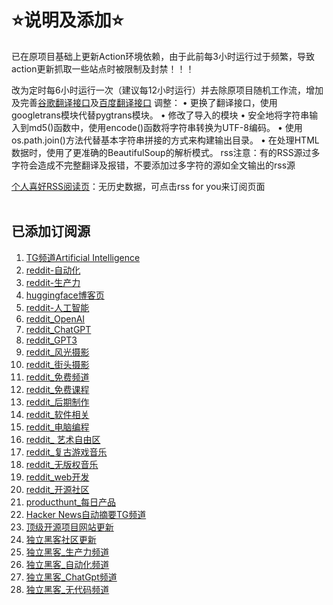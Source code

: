 # ⭐说明及添加⭐

已在原项目基础上更新Action环境依赖，由于此前每3小时运行过于频繁，导致action更新抓取一些站点时被限制及封禁！！！

改为定时每6小时运行一次（建议每12小时运行）并去除原项目随机工作流，增加及完善[谷歌翻译接口](https://github.com/rcy1314/Rss-Translation/blob/main/googletrans.py)及[百度翻译接口](https://github.com/rcy1314/Rss-Translation/blob/main/baidutrans.py)
调整：
• 更换了翻译接口，使用googletrans模块代替pygtrans模块。
• 修改了导入的模块
• 安全地将字符串输入到md5()函数中，使用encode()函数将字符串转换为UTF-8编码。
• 使用os.path.join()方法代替基本字符串拼接的方式来构建输出目录。
• 在处理HTML数据时，使用了更准确的BeautifulSoup的解析模式。
rss注意：有的RSS源过多字符会造成不完整翻译及报错，不要添加过多字符的源如全文输出的rss源

[个人喜好RSS阅读页](https://rcy1314.github.io/news/)：无历史数据，可点击rss for you来订阅页面

<img src="https://camo.githubusercontent.com/82291b0fe831bfc6781e07fc5090cbd0a8b912bb8b8d4fec0696c881834f81ac/68747470733a2f2f70726f626f742e6d656469612f394575424971676170492e676966" width="800"  height="3">

## 已添加订阅源
 1. [TG频道Artificial Intelligence](https://rcy1314.github.io/Rss-Translation/rss/Artificial_intelligence_in.xml)
 2. [reddit-自动化](https://rcy1314.github.io/Rss-Translation/rss/reddit_automation.xml)
 3. [reddit-生产力](https://rcy1314.github.io/Rss-Translation/rss/reddit_productivity.xml)
 4. [huggingface博客页](https://rcy1314.github.io/Rss-Translation/rss/huggingface_blog.xml)
 5. [reddit-人工智能](https://rcy1314.github.io/Rss-Translation/rss/reddit_ArtificialInteligence.xml)
 6. [reddit_OpenAI](https://rcy1314.github.io/Rss-Translation/rss/reddit_OpenAI.xml)
 7. [reddit_ChatGPT](https://rcy1314.github.io/Rss-Translation/rss/reddit_ChatGPT.xml)
 8. [reddit_GPT3](https://rcy1314.github.io/Rss-Translation/rss/reddit_GPT3.xml)
 9. [reddit_风光摄影](https://rcy1314.github.io/Rss-Translation/rss/reddit_LandscapePhotography.xml)
 10. [reddit_街头摄影](https://rcy1314.github.io/Rss-Translation/rss/reddit_streetphotography.xml)
 11. [reddit_免费频道](https://rcy1314.github.io/Rss-Translation/rss/reddit_FREE.xml)
 12. [reddit_免费课程](https://rcy1314.github.io/Rss-Translation/rss/reddit_FREECoursesEveryday.xml)
 13. [reddit_后期制作](https://rcy1314.github.io/Rss-Translation/rss/reddit_editors.xml)
 14. [reddit_软件相关](https://rcy1314.github.io/Rss-Translation/rss/reddit_software.xml)
 15. [reddit_电脑编程](https://rcy1314.github.io/Rss-Translation/rss/reddit_programming.xml)
 16. [reddit_ 艺术自由区](https://rcy1314.github.io/Rss-Translation/rss/reddit_PixelArt.xml)
 17. [reddit_复古游戏音乐](https://rcy1314.github.io/Rss-Translation/rss/reddit_chiptunes.xml)
 18. [reddit_无版权音乐](https://rcy1314.github.io/Rss-Translation/rss/reddit_youtubeaudiolibrary.xml)
 19. [reddit_web开发](https://rcy1314.github.io/Rss-Translation/rss/reddit_webdev.xml)
 20. [reddit_开源社区](https://rcy1314.github.io/Rss-Translation/rss/reddit_opensource.xml)
 21. [producthunt_每日产品](https://rcy1314.github.io/Rss-Translation/rss/producthunt_today.xml)
 22. [Hacker News自动摘要TG频道](https://rcy1314.github.io/Rss-Translation/rss/hn_summary.xml)
 23. [顶级开源项目网站更新](https://rcy1314.github.io/Rss-Translation/rss/opensourceagenda.xml)
 24. [独立黑客社区更新](https://rcy1314.github.io/Rss-Translation/rss/indiehackers-world.xml)
 25. [独立黑客_生产力频道](https://rcy1314.github.io/Rss-Translation/rss/indiehackers-productivity.xml)
 26. [独立黑客_自动化频道](https://rcy1314.github.io/Rss-Translation/rss/indiehackers-Automation.xml)
 27. [独立黑客_ChatGpt频道](https://rcy1314.github.io/Rss-Translation/rss/indiehackers-ChatGPT.xml)
 28. [独立黑客_无代码频道](https://rcy1314.github.io/Rss-Translation/rss/indiehackers-No-Code.xml)

